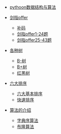 
* [pythoon数据结构与算法](README.md)

* [剑指offer]()
    * [补码](剑指offer/补码.md)
    * [剑指offer1-24题](剑指offer/剑指offer1-24题.md)
    * [剑指offer25-43题](剑指offer/剑指offer25-43题.md)
* [各种树](树的实现/树的定义.md)
    * [B-树](树的实现/B-树.md)
    * [B+树](树的实现/B+树.md)
    * [红黑树](树的实现/红黑树.md)

* [六大排序]()
    * [六大基本排序](六大排序/六大基本排序.md)
    * [快速排序](六大排序/快速排序.md)

* [算法的介绍]()
    * [字典序算法](算法的介绍/字典序算法.md)
    * [布隆算法](算法的介绍/布隆算法.md)
